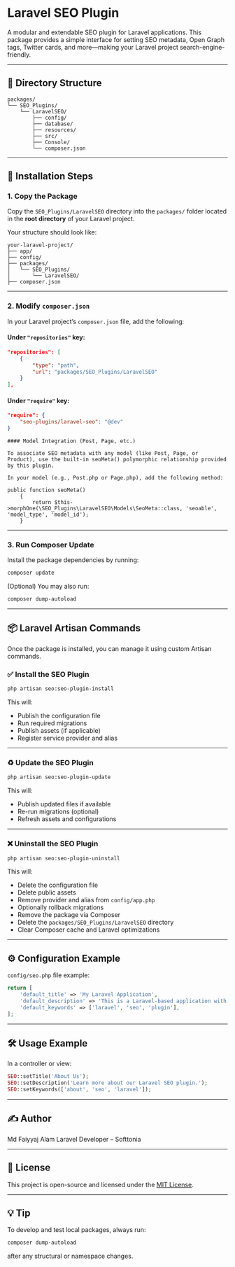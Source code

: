 
# Laravel SEO Plugin

A modular and extendable SEO plugin for Laravel applications. This package provides a simple interface for setting SEO metadata, Open Graph tags, Twitter cards, and more—making your Laravel project search-engine-friendly.

---

## 📁 Directory Structure

```
packages/
└── SEO_Plugins/
    └── LaravelSEO/
        ├── config/
        ├── database/
        ├── resources/
        ├── src/
        ├── Console/
        └── composer.json
```

---

## 🚀 Installation Steps

### 1. Copy the Package

Copy the `SEO_Plugins/LaravelSEO` directory into the `packages/` folder located in the **root directory** of your Laravel project.

Your structure should look like:

```
your-laravel-project/
├── app/
├── config/
├── packages/
│   └── SEO_Plugins/
│       └── LaravelSEO/
├── composer.json
```

---

### 2. Modify `composer.json`

In your Laravel project’s `composer.json` file, add the following:

#### Under `"repositories"` key:
```json
"repositories": [
    {
        "type": "path",
        "url": "packages/SEO_Plugins/LaravelSEO"
    }
],
```

#### Under `"require"` key:
```json
"require": {
    "seo-plugins/laravel-seo": "@dev"
}
```

``````
#### Model Integration (Post, Page, etc.)

To associate SEO metadata with any model (like Post, Page, or Product), use the built-in seoMeta() polymorphic relationship provided by this plugin.

In your model (e.g., Post.php or Page.php), add the following method:

public function seoMeta()
    {
        return $this->morphOne(\SEO_Plugins\LaravelSEO\Models\SeoMeta::class, 'seoable', 'model_type', 'model_id');
    }

``````

---

### 3. Run Composer Update

Install the package dependencies by running:

```bash
composer update
```

(Optional) You may also run:

```bash
composer dump-autoload
```

---

## 📦 Laravel Artisan Commands

Once the package is installed, you can manage it using custom Artisan commands.

### ✅ Install the SEO Plugin

```bash
php artisan seo:seo-plugin-install
```

This will:
- Publish the configuration file
- Run required migrations
- Publish assets (if applicable)
- Register service provider and alias

---

### ♻️ Update the SEO Plugin

```bash
php artisan seo:seo-plugin-update
```

This will:
- Publish updated files if available
- Re-run migrations (optional)
- Refresh assets and configurations

---

### ❌ Uninstall the SEO Plugin

```bash
php artisan seo:seo-plugin-uninstall
```

This will:
- Delete the configuration file
- Delete public assets
- Remove provider and alias from `config/app.php`
- Optionally rollback migrations
- Remove the package via Composer
- Delete the `packages/SEO_Plugins/LaravelSEO` directory
- Clear Composer cache and Laravel optimizations

---

## ⚙️ Configuration Example

`config/seo.php` file example:

```php
return [
    'default_title' => 'My Laravel Application',
    'default_description' => 'This is a Laravel-based application with SEO optimization.',
    'default_keywords' => ['laravel', 'seo', 'plugin'],
];
```

---

## 🛠 Usage Example

In a controller or view:

```php
SEO::setTitle('About Us');
SEO::setDescription('Learn more about our Laravel SEO plugin.');
SEO::setKeywords(['about', 'seo', 'laravel']);
```

---

## ✍️ Author

Md Faiyyaj Alam
Laravel Developer – Softtonia


---

## 🧾 License

This project is open-source and licensed under the [MIT License](LICENSE).

---

## 💡 Tip

To develop and test local packages, always run:

```bash
composer dump-autoload
```

after any structural or namespace changes.
